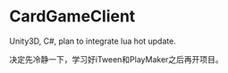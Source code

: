 # CardGameClient
Unity3D, C#, plan to integrate lua hot update.

决定先冷静一下，学习好iTween和PlayMaker之后再开项目。

